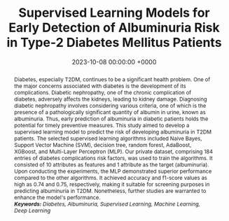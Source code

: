 ---
title:          "Supervised Learning Models for Early Detection of Albuminuria Risk in Type-2 Diabetes Mellitus Patients"
date:           2023-10-08 00:00:00 +0000
selected:       false
pub:            "2023 10<sup>th</sup> International Conference on Advanced Informatics: Concept, Theory and Application (ICAICTA)"
# pub_pre:        "Submitted to "
pub_post:       '. <b>doi:</b> 10.1109/ICAICTA59291.2023.10390334'
# pub_last:       ' <span class="badge badge-pill badge-publication badge-success">Spotlight</span>'
# pub_date:       "2023"
abstract: >-
  Diabetes, especially T2DM, continues to be a significant health problem. One of the major concerns associated with diabetes is the development of its complications. Diabetic nephropathy, one of the chronic complication of diabetes, adversely affects the kidneys, leading to kidney damage. Diagnosing diabetic nephropathy involves considering various criteria, one of which is the presence of a pathologically significant quantity of albumin in urine, known as albuminuria. Thus, early prediction of albuminuria in diabetic patients holds the potential for timely preventive measures. This study aimed to develop a supervised learning model to predict the risk of developing albuminuria in T2DM patients. The selected supervised learning algorithms included Naive Bayes, Support Vector Machine (SVM), decision tree, random forest, AdaBoost, XGBoost, and Multi-Layer Perceptron (MLP). Our private dataset, comprising 184 entries of diabetes complications risk factors, was used to train the algorithms. It consisted of 10 attributes as features and 1 attribute as the target (albuminuria). Upon conducting the experiments, the MLP demonstrated superior performance compared to the other algorithms. It achieved accuracy and f1-score values as high as 0.74 and 0.75, respectively, making it suitable for screening purposes in predicting albuminuria in T2DM. Nonetheless, further studies are warranted to enhance the model's performance.<br /><i><b>Keywords:</b> Diabetes, Albuminuria, Supervised Learning, Machine Learning, Deep Learning</i>
# cover:          /assets/images/covers/cover1.jpg
authors:
- Arief Purnama Muharram
- Dicky Levenus Tahapary
- Yeni Dwi Lestari
- Randy Sarayar
- Valerie Josephine Dirjayanto
links:
  Paper: https://doi.org/10.1109/ICAICTA59291.2023.10390334
  Preprint: https://arxiv.org/abs/2309.16742
---